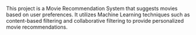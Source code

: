This project is a Movie Recommendation System that suggests movies based on user preferences. It utilizes Machine Learning techniques such as content-based filtering and collaborative filtering to provide personalized movie recommendations.

